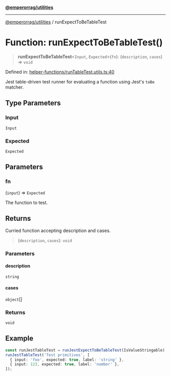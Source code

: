 [**@emperorrag/utilities**](../README.md)

***

[@emperorrag/utilities](../globals.md) / runExpectToBeTableTest

# Function: runExpectToBeTableTest()

> **runExpectToBeTableTest**\<`Input`, `Expected`\>(`fn`): (`description`, `cases`) => `void`

Defined in: [helper-functions/runTableTest.utils.ts:40](https://github.com/EmperorRAG/my-projects-monorepo/blob/e2bd1d08dbedaf6b4d2837cf58e4e4885a5e09fe/libs/utilities/src/lib/helper-functions/runTableTest.utils.ts#L40)

Jest table-driven test runner for evaluating a function using Jest's `toBe` matcher.

## Type Parameters

### Input

`Input`

### Expected

`Expected`

## Parameters

### fn

(`input`) => `Expected`

The function to test.

## Returns

Curried function accepting description and cases.

> (`description`, `cases`): `void`

### Parameters

#### description

`string`

#### cases

`object`[]

### Returns

`void`

## Example

```ts
const runJestTableTest = runJestExpectToBeTableTest(IsValueStringable);
runJestTableTest('Test primitives', [
  { input: 'foo', expected: true, label: 'string' },
  { input: 123, expected: true, label: 'number' },
]);
```
